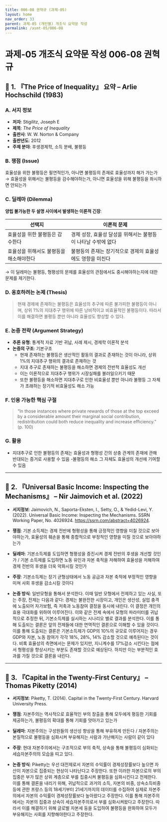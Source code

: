 ```yaml
---
title: 006-08 권혁규 (과제-05)
layout: home
nav_order: 33
parent: 과제-05 (개인별) 개조식 요약문 작성
permalink: /asmt-05/006-08
---
```


# 과제-05 개조식 요약문 작성 006-08 권혁규 

## 📘 1. 『The Price of Inequality』 요약 – Arlie Hochschild (1983)

### A. 서지 정보  
- **저자**: Stigilitz, Joseph E  
- **제목**: *The Price of Inequality*  
- **출판사**: W. W. Norton & Company  
- **출판년도**: 2012  
- **주제 분야**: 후생경제학, 소득 분배, 불평등


### B. 쟁점 (Issue)  
효율성을 위한 불평등은 필연적인가, 아니면 불평등의 존재로 효율성까지 해가 가는가  
→ 효율성을 위해서는 불평등을 감수해야하는가, 아니면 효율성을 위해 불평등을 좌시하면 안되는가


### C. 딜레마 (Dilemma)  
**양립 불가능한 두 설명 사이에서 발생하는 이론적 긴장**:

| 선택지 | 이론적 문제 |
|--------|-------------|
| 효율성을 위한 불평등은 감수한다 | 경제 성장, 효율성 달성을 위해서는 불평등이 나타날 수밖에 없다 |
| 효율성을 위해서도 불평등을 해소해야한다 | 불평등의 존재는 장기적으로 경제의 효율성에도 영향을 미친다 |

→ 이 딜레마는 불평등, 형평성의 문제를 효율성의 관점에서도 중시해야하는지에 대한 문제를 제기한다.


### D. 옹호하려는 논제 (Thesis)  
> 현재 경제에 존재하는 불평등은 효율성의 추구에 따른 불가피한 불평등이 아니며, 상위 1%의 지대추구 행위에 따른 낭비적이고 비효율적인 불평등이다. 따라서 이를 해결하면 불평등 뿐만 아니라 효율성도 향상할 수 있다.  

### E. 논증 전략 (Argument Strategy)  
- **추론 유형**: 통계적 자료 기반 귀납, 사례 제시, 경제학 이론적 분석  
- **논증의 구조**:
  기본구조
  - 현재 존재하는 불평등은 생산적인 활동의 결과로 존재하는 것이 아니라, 상위 1%의 지대추구 행위의 결과로 존재하는 것 
  - 지대 추구로 존재하는 불평등을 해소하면 경제의 전반적 효율성도 개선 
  - 이는 이론적으로 지대추구 행위가 시장실패를 불러일으키기 때문  
  - 또한 불평등을 해소하면 지대추구로 인한 비효율성 뿐만 아니라 불평등 그 자체가 초래하는 장기적 비효율성도 해소 가능

### F. 인용 가능한 핵심 구절
> “In those instances where private rewards of those at the top exceed by a considerable amount their marginal social contribution, redistribution could both reduce inequality and increase efficiency.” (p. 100)  

### G. 활용
- 지대추구로 인한 불평등의 존재는 효율성과 형평성 간의 상충 관계의 존재에 관해 반대되는 증거로 사용할 수 있음
-불평등의 해소 그 자체도 효율성의 개선에 기여할 수 있음

---

## 📘 2. 『Universal Basic Income: Inspecting the Mechanisms』 – Nir Jaimovich et al. (2022)

- **서지정보**: Jaimovich, N., Saporta-Eksten, I., Setty, O., & Yedid-Levi, Y. (2022). Universal Basic Income: Inspecting the Mechanisms. SSRN Working Paper, No. 4026924. https://ssrn.com/abstract=4026924.

- **쟁점**: 기본 소득제는 경제 전반에 형평성을 통해 긍정적인 영향을 미칠 것으로 보아야하는가, 효율성의 훼손을 통해 종합적으로 부정적인 영향을 미칠 것으로 보아야하는가  
- **딜레마**: 기본소득제를 도입하면 형평성을 증진시켜 경제 전반의 후생을 개선할 것인가 / 기본 소득제를 도입하면 노동 유인과 자본 축적을 저해하여 효율성을 저해하여 경제 전반의 후생을 더욱 악화시킬 것인가  
- **주장**: 기본소득제는 장기 균형상태에서 노동 공급과 자본 축적에 부정적인 영향을 미쳐 사회 후생을 감소시킬 것이다   
- **논증 방식**: 일반모형을 통해서 분석한다. 이때 일반 모형에서 전제하고 있는 사실, 또는 주장, 전제는 다음과 같다: 경제는 불완전한 시장이고, 개인은 생산성, 실업 충격에 노출되어 자가보험, 즉 저축과 노동참여 결정을 동시에 내린다. 이 결정은 개인의 효용 극대화를 위하여 이루어진다. 이와 같은 전제 속에서 모형의 파라미터를 귀납적으로 추정한 뒤, 기본소득제를 실시하는 시나리오 별로 결과를 분석한다. 이를 통해 도출되는 결론은 앞의 전제들에 대한 연역적인 결론으로 이해할 수 있을 것이다. 이를 통해 도출되는 결론은 기본소득제가 GDP의 10%의 규모로 이루어지는 경우 GDP와 자본, 노동 참여가 각각 18%, 28%, 14% 감소할 것으로 예측된다는 것이다. 비록 효율성의 측면에서는 문제가 있지만, 지니계수를 17%감소 시킨다는 점에서 형평성을 향상시키는 부분도 존재할 것으로 예상된다. 하지만 이는 부분적인 효과를 가질 것으로 결론을 내린다.
---

## 📘 3. 『Capital in the Twenty-First Century』 – Thomas Piketty (2014)

- **서지정보**: Piketty, T. (2014). Capital in the Twenty-First Century. Harvard University Press.

- **쟁점**: 자본주의는 역사적으로 효율적인 부의 창출을 통해 모두에게 평등한 기회를 제공하는가, 불평등의 확대를 통해 기회를 앗아가고 있는가  
- **딜레마**: 자본주의는 구성원들의 생산성 향상을 통해 부유하게 만든다 / 자본주의는 본질적으로 불평등을 심화시켜 부유해지는 사람과 가난해지는 사람이 같이 있다  
- **주장**: 현대 자본주의에서는 구조적으로 부의 축적, 상속을 통해 불평등이 심화되는 세습자본주의의 모습을 띠고 있다.  
- **논증 방식**: Piketty는 우선 대전제로서 자본의 수익률이 경제성장률보다 높으면 자산이 자본으로 집중되는 현상이 나타난다고 주장한다. 또한 이러한 자본으로의 부의 집중은 부가 많은 상위 계층으로 부를 집중시켜 불평등을 심화시킨다고 전제한다. 이를 통해 결론을 내리기 위해, 귀납적으로 과거의 소득, 자본의 비중, 상속소득비중 등에 관한 프랑스 등의 18세기부터 21세기까지의 데이터를 수집하여 실제로 자본주의에서 자본의 수익률이 경제성장률보다 높아왔다고 주장한다. 이를 통해 자본주의에서는 자본의 집중과 상속이 세습자본주의로서 부를 심화시켜왔다고 주장한다. 따라서 이를 해결하기 위해 글로벌 자본세 둥을 도입하여 불평등을 완화하여 모두가 부유해지는 사회를 지향해야한다고 주장한다.


